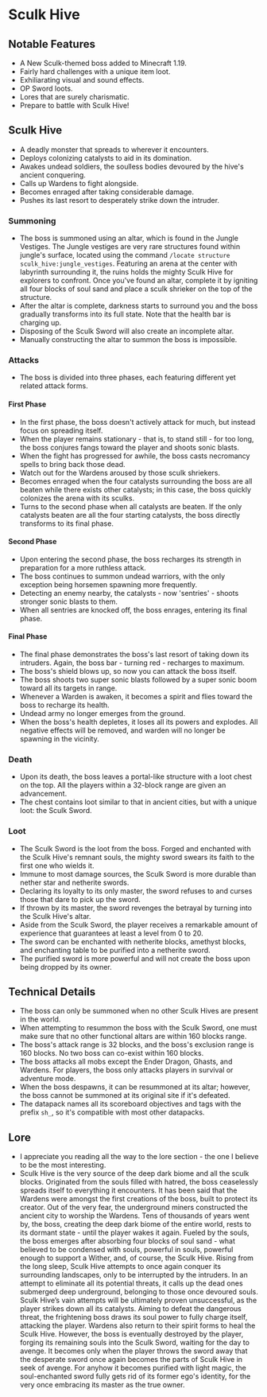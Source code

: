 # Sculk Hive

## Notable Features
* A New Sculk-themed boss added to Minecraft 1.19.
* Fairly hard challenges with a unique item loot.
* Exhiliarating visual and sound effects.
* OP Sword loots.
* Lores that are surely charismatic.
* Prepare to battle with Sculk Hive!

## Sculk Hive
* A deadly monster that spreads to wherever it encounters.
* Deploys colonizing catalysts to aid in its domination.
* Awakes undead soldiers, the soulless bodies devoured by the hive's ancient conquering.
* Calls up Wardens to fight alongside.
* Becomes enraged after taking considerable damage.
* Pushes its last resort to desperately strike down the intruder.

### Summoning
* The boss is summoned using an altar, which is found in the Jungle Vestiges. The Jungle vestiges are very rare structures found within jungle's surface, located using the command `/locate structure sculk_hive:jungle_vestiges`. Featuring an arena at the center with labyrinth surrounding it, the ruins holds the mighty Sculk Hive for explorers to confront. Once you've found an altar, complete it by igniting all four blocks of soul sand and place a sculk shrieker on the top of the structure.
* After the altar is complete, darkness starts to surround you and the boss gradually transforms into its full state. Note that the health bar is charging up.
* Disposing of the Sculk Sword will also create an incomplete altar.
* Manually constructing the altar to summon the boss is impossible.

### Attacks
* The boss is divided into three phases, each featuring different yet related attack forms.

#### First Phase
* In the first phase, the boss doesn't actively attack for much, but instead focus on spreading itself.
* When the player remains stationary - that is, to stand still - for too long, the boss conjures fangs toward the player and shoots sonic blasts.
* When the fight has progressed for awhile, the boss casts necromancy spells to bring back those dead.
* Watch out for the Wardens aroused by those sculk shriekers.
* Becomes enraged when the four catalysts surrounding the boss are all beaten while there exists other catalysts; in this case, the boss quickly colonizes the arena with its sculks.
* Turns to the second phase when all catalysts are beaten. If the only catalysts beaten are all the four starting catalysts, the boss directly transforms to its final phase.

#### Second Phase
* Upon entering the second phase, the boss recharges its strength in preparation for a more ruthless attack.
* The boss continues to summon undead warriors, with the only exception being horsemen spawning more frequently.
* Detecting an enemy nearby, the catalysts - now 'sentries' - shoots stronger sonic blasts to them.
* When all sentries are knocked off, the boss enrages, entering its final phase.

#### Final Phase
* The final phase demonstrates the boss's last resort of taking down its intruders. Again, the boss bar - turning red - recharges to maximum.
* The boss's shield blows up, so now you can attack the boss itself.
* The boss shoots two super sonic blasts followed by a super sonic boom toward all its targets in range.
* Whenever a Warden is awaken, it becomes a spirit and flies toward the boss to recharge its health.
* Undead army no longer emerges from the ground.
* When the boss's health depletes, it loses all its powers and explodes. All negative effects will be removed, and warden will no longer be spawning in the vicinity.

### Death
* Upon its death, the boss leaves a portal-like structure with a loot chest on the top. All the players within a 32-block range are given an advancement.
* The chest contains loot similar to that in ancient cities, but with a unique loot: the Sculk Sword.

### Loot
* The Sculk Sword is the loot from the boss. Forged and enchanted with the Sculk Hive's remnant souls, the mighty sword swears its faith to the first one who wields it.
* Immune to most damage sources, the Sculk Sword is more durable than nether star and netherite swords.
* Declaring its loyalty to its only master, the sword refuses to and curses those that dare to pick up the sword.
* If thrown by its master, the sword revenges the betrayal by turning into the Sculk Hive's altar.
* Aside from the Sculk Sword, the player receives a remarkable amount of experience that guarantees at least a level from 0 to 20.
* The sword can be enchanted with netherite blocks, amethyst blocks, and enchanting table to be purified into a netherite sword.
* The purified sword is more powerful and will not create the boss upon being dropped by its owner.

## Technical Details
* The boss can only be summoned when no other Sculk Hives are present in the world.
* When attempting to resummon the boss with the Sculk Sword, one must make sure that no other functional altars are within 160 blocks range.
* The boss's attack range is 32 blocks, and the boss's exclusion range is 160 blocks. No two boss can co-exist within 160 blocks.
* The boss attacks all mobs except the Ender Dragon, Ghasts, and Wardens. For players, the boss only attacks players in survival or adventure mode.
* When the boss despawns, it can be resummoned at its altar; however, the boss cannot be summoned at its original site if it's defeated.
* The datapack names all its scoreboard objectives and tags with the prefix `sh_`, so it's compatible with most other datapacks.

## Lore
* I appreciate you reading all the way to the lore section - the one I believe to be the most interesting.
* Sculk Hive is the very source of the deep dark biome and all the sculk blocks. Originated from the souls filled with hatred, the boss ceaselessly spreads itself to everything it encounters. It has been said that the Wardens were amongst the first creations of the boss, built to protect its creator. Out of the very fear, the underground miners constructed the ancient city to worship the Wardens. Tens of thousands of years went by, the boss, creating the deep dark biome of the entire world, rests to its dormant state - until the player wakes it again. Fueled by the souls, the boss emerges after absorbing four blocks of soul sand - what believed to be condensed with souls, powerful in souls, powerful enough to support a Wither, and, of course, the Sculk Hive. Rising from the long sleep, Sculk Hive attempts to once again conquer its surrounding landscapes, only to be interrupted by the intruders. In an attempt to eliminate all its potential threats, it calls up the dead ones submerged deep underground, belonging to those once devoured souls. Sculk Hive’s vain attempts will be ultimately proven unsuccessful, as the player strikes down all its catalysts. Aiming to defeat the dangerous threat, the frightening boss draws its soul power to fully charge itself, attacking the player. Wardens also return to their spirit forms to heal the Sculk Hive. However, the boss is eventually destroyed by the player, forging its remaining souls into the Sculk Sword, waiting for the day to avenge. It becomes only when the player throws the sword away that the desperate sword once again becomes the parts of Sculk Hive in seek of avenge. For anyhow it becomes purified with light magic, the soul-enchanted sword fully gets rid of its former ego's identity, for the very once embracing its master as the true owner.
